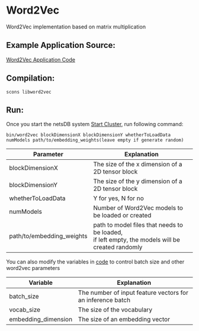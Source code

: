 # Word2Vec

Word2Vec implementation based on matrix multiplication

## Example Application Source:

[Word2Vec Application Code](https://github.com/asu-cactus/netsdb/blob/master/src/word2vec/source/Word2Vec.cc)

## Compilation:

```
scons libword2vec
```

## Run:

Once you start the netsDB system [Start Cluster](https://github.com/asu-cactus/netsdb/blob/master/README.md), run following command:

```
bin/word2vec blockDimensionX blockDimensionY whetherToLoadData numModels path/to/embedding_weights(leave empty if generate random)
```


| Parameter         | Explanation                                               |
| ------------------|-----------------------------------------------------------|
| blockDimensionX   | The size of the x dimension of a 2D tensor block          |
| blockDimensionY   | The size of the y dimension of a 2D tensor block          |
| whetherToLoadData | Y for yes, N for no                                       |
| numModels         | Number of Word2Vec models to be loaded or created         |
| path/to/embedding\_weights| path to model files that needs to be loaded, <br /> if left empty, the models will be created randomly|

You can also modify the variables in [code](https://github.com/asu-cactus/netsdb/blob/master/src/word2vec/source/Word2Vec.cc) to control batch size and other word2vec parameters

| Variable             | Explanation                                               |
| ---------------------|-----------------------------------------------------------|
| batch\_size          | The number of input feature vectors for an inference batch|
| vocab\_size          | The size of the vocabulary                                |
| embedding\_dimension | The size of an embedding vector                           |
